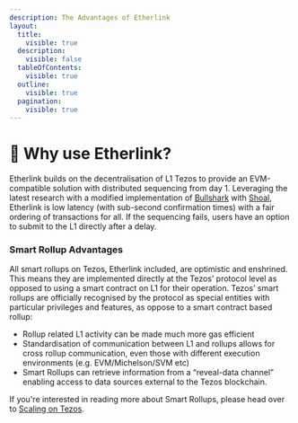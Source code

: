 ```yaml
---
description: The Advantages of Etherlink
layout:
  title:
    visible: true
  description:
    visible: false
  tableOfContents:
    visible: true
  outline:
    visible: true
  pagination:
    visible: true
---
```


# 🤔 Why use Etherlink?

Etherlink builds on the decentralisation of L1 Tezos to provide an EVM-compatible solution with distributed sequencing from day 1.  Leveraging the latest research with a modified implementation of [Bullshark](https://arxiv.org/abs/2201.05677) with [Shoal](https://medium.com/aptoslabs/shoal-how-we-reduce-bullshark-latency-on-the-aptos-blockchain-44a600d977a1), Etherlink is low latency (with sub-second confirmation times) with a fair ordering of transactions for all. If the sequencing fails, users have an option to submit to the L1 directly after a delay.&#x20;

### Smart Rollup Advantages

All smart rollups on Tezos, Etherlink included, are optimistic and enshrined.  This means they are implemented directly at the Tezos’ protocol level as opposed to using a smart contract on L1 for their operation. Tezos’ smart rollups are officially recognised by the protocol as special entities with particular privileges and features, as oppose to a smart contract based rollup:

* Rollup related L1 activity can be made much more gas efficient
* Standardisation of communication between L1 and rollups allows for cross rollup communication, even those with different execution environments (e.g. EVM/Michelson/SVM etc)
* Smart Rollups can retrieve information from a “reveal-data channel” enabling access to data sources external to the Tezos blockchain.

If you're interested in reading more about Smart Rollups, please head over to [Scaling on Tezos](../resources/scaling-on-tezos.md).
